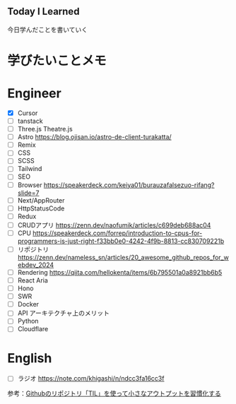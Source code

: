 ## Today I Learned

今日学んだことを書いていく


# 学びたいことメモ

# Engineer
- [x] Cursor
- [ ] tanstack
- [ ] Three.js Theatre.js
- [ ] Astro https://blog.ojisan.io/astro-de-client-turakatta/
- [ ] Remix
- [ ] CSS
- [ ] SCSS
- [ ] Tailwind
- [ ] SEO
- [ ] Browser https://speakerdeck.com/keiya01/burauzafalsezuo-rifang?slide=7
- [ ] Next/AppRouter
- [ ] HttpStatusCode
- [ ] Redux
- [ ] CRUDアプリ https://zenn.dev/naofumik/articles/c699deb688ac04
- [ ] CPU https://speakerdeck.com/forrep/introduction-to-cpus-for-programmers-is-just-right-f33bb0e0-4242-4f9b-8813-cc830709221b
- [ ] リポジトリ https://zenn.dev/nameless_sn/articles/20_awesome_github_repos_for_webdev_2024
- [ ] Rendering https://qiita.com/hellokenta/items/6b795501a0a8921bb6b5
- [ ] React Aria
- [ ] Hono
- [ ] SWR
- [ ] Docker
- [ ] API アーキテクチャ上のメリット
- [ ] Python
- [ ] Cloudflare

# English
- [ ] ラジオ https://note.com/khigashi/n/ndcc3fa16cc3f


参考：[Githubのリポジトリ「TIL」を使って小さなアウトプットを習慣化する](https://qiita.com/nemui_/items/239335b4ed0c3c797add)
